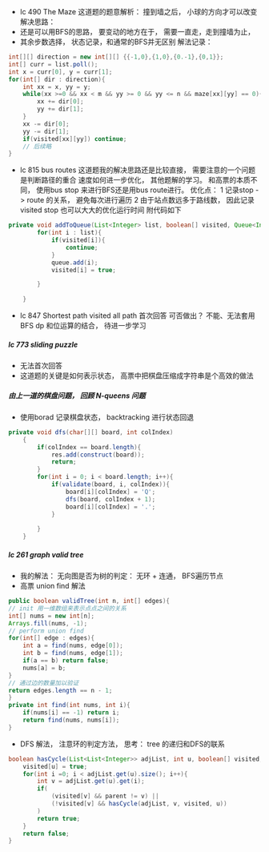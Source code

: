 - lc 490 The Maze
这道题的题意解析： 撞到墙之后， 小球的方向才可以改变
解决思路： 
- 还是可以用BFS的思路， 要变动的地方在于， 需要一直走，走到撞墙为止，
- 其余步数选择， 状态记录，和通常的BFS并无区别
解法记录：
```java
int[][] direction = new int[][] {{-1,0},{1,0},{0.-1},{0,1}};
int[] curr = list.poll();
int x = curr[0], y = curr[1];
for(int[] dir : direction){
    int xx = x, yy = y;
    while(xx >=0 && xx < m && yy >= 0 && yy <= n && maze[xx][yy] == 0){
        xx += dir[0];
        yy += dir[1];
    }
    xx -= dir[0];
    yy -= dir[1];
    if(visited[xx][yy]) continue;
    // 后续略
}
```
- lc 815 bus routes
这道题我的解决思路还是比较直接， 需要注意的一个问题是判断路径的重合
速度如何进一步优化， 其他题解的学习。
和高票的本质不同， 使用bus stop 来进行BFS还是用bus route进行。
优化点： 1 记录stop -> route 的关系， 避免每次进行遍历
        2 由于站点数远多于路线数， 因此记录visited stop 也可以大大的优化运行时间
附代码如下
```java
private void addToQueue(List<Integer> list, boolean[] visited, Queue<Integer> queue){
        for(int i : list){
            if(visited[i]){
                continue;
            }
            queue.add(i);
            visited[i] = true;

        }
        
    }
```
- lc 847 Shortest path visited all path
 首次回答 可否做出？ 不能、无法套用BFS
 dp 和位运算的结合， 待进一步学习

#####  lc 773 sliding puzzle 
- 无法首次回答
- 这道题的关键是如何表示状态， 高票中把棋盘压缩成字符串是个高效的做法
#####  由上一道的棋盘问题， 回顾 N-queens 问题
- 使用borad 记录棋盘状态， backtracking 进行状态回退
```java
private void dfs(char[][] board, int colIndex)
	{
		if(colIndex == board.length){
            res.add(construct(board));
            return;
        }
        for(int i = 0; i < board.length; i++){
            if(validate(board, i, colIndex)){
                board[i][colIndex] = 'Q';
                dfs(board, colIndex + 1);
                board[i][colIndex] = '.';
            }
            
        }
	}
```
##### lc 261 graph valid tree
- 我的解法： 无向图是否为树的判定： 无环 + 连通， BFS遍历节点
- 高票 union find 解法
```java
public boolean validTree(int n, int[] edges){
// init 用一维数组来表示点点之间的关系
int[] nums = new int[n];
Arrays.fill(nums, -1);
// perform union find
for(int[] edge : edges){
    int a = find(nums, edge[0]);
    int b = find(nums, edge[1]);
    if(a == b) return false;
    nums[a] = b;
}
// 通过边的数量加以验证
return edges.length == n - 1;
}
private int find(int nums, int i){
    if(nums[i] == -1) return i;
    return find(nums, nums[i]);
}
``` 
- DFS 解法， 注意环的判定方法， 思考： tree 的递归和DFS的联系
```java
boolean hasCycle(List<List<Integer>> adjList, int u, boolean[] visited, int parent]){
    visited[u] = true;
    for(int i =0; i < adjList.get(u).size(); i++){
        int v = adjList.get(u).get(i);
        if(
            (visited[v] && parent != v) ||
            (!visited[v] && hasCycle(adjList, v, visited, u))
        )
        return true;
    }
    return false;
}
```


